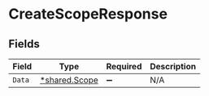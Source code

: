 # CreateScopeResponse


## Fields

| Field                                         | Type                                          | Required                                      | Description                                   |
| --------------------------------------------- | --------------------------------------------- | --------------------------------------------- | --------------------------------------------- |
| `Data`                                        | [*shared.Scope](../../models/shared/scope.md) | :heavy_minus_sign:                            | N/A                                           |